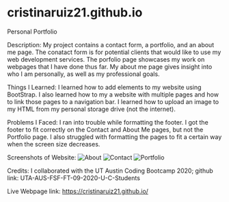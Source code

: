 # cristinaruiz21.github.io
Personal Portfolio

Description: My project contains a contact form, a portfolio, and an about me page. The conatact form is for potential clients that would like to use my web development services. The porfolio page showcases my work on webpages that I have done thus far. My about me page gives insight into who I am personally, as well as my professional goals.

Things I Learned: I learned how to add elements to my website using BootStrap. I also learned how to my a website with multiple pages and how to link those pages to a navigation bar. I learned how to upload an image to my HTML from my personal storage drive (not the internet). 

Problems I Faced: I ran into trouble while formatting the footer. I got the footer to fit correctly on the Contact and About Me pages, but not the Portfolio page. I also struggled with formatting the pages to fit a certain way when the screen size decreases.

Screenshots of Website:
![About](https://user-images.githubusercontent.com/64928939/98766717-dcbe4d80-23a4-11eb-9038-e607715db165.png)
![Contact](https://user-images.githubusercontent.com/64928939/98766746-df20a780-23a4-11eb-8709-acde68c5b989.png)
![Portfolio](https://user-images.githubusercontent.com/64928939/98766771-e0ea6b00-23a4-11eb-91d4-8335a11f1547.png)



Credits: I collaborated with the UT Austin Coding Bootcamp 2020; github link: UTA-AUS-FSF-FT-09-2020-U-C-Students

Live Webpage link: https://cristinaruiz21.github.io/